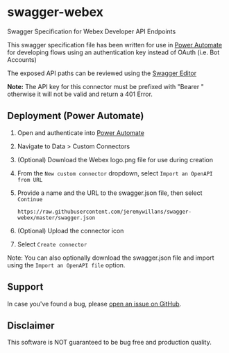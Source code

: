 # swagger-webex

Swagger Specification for Webex Developer API Endpoints

This swagger specification file has been written for use in [Power Automate](https://make.powerautomate.com) for developing flows using an authentication key instead of OAuth (i.e. Bot Accounts)

The exposed API paths can be reviewed using the [Swagger Editor](https://editor.swagger.io/?url=https://raw.githubusercontent.com/jeremywillans/swagger-webex/master/swagger.yaml)

**Note:** The API key for this connector must be prefixed with "Bearer " otherwise it will not be valid and return a 401 Error.

## Deployment (Power Automate)

1. Open and authenticate into [Power Automate](https://make.powerautomate.com)
2. Navigate to Data > Custom Connectors
3. (Optional) Download the Webex logo.png file for use during creation
4. From the `New custom connector` dropdown, select `Import an OpenAPI from URL`
5. Provide a name and the URL to the swagger.json file, then select `Continue`
   
   `https://raw.githubusercontent.com/jeremywillans/swagger-webex/master/swagger.json`
6. (Optional) Upload the connector icon
7. Select `Create connector`

Note: You can also optionally download the swagger.json file and import using the `Import an OpenAPI file` option.

## Support

In case you've found a bug, please [open an issue on GitHub](../../issues).

## Disclaimer

This software is NOT guaranteed to be bug free and production quality.